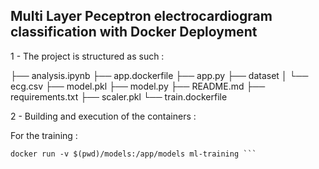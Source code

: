 ## Multi Layer Peceptron electrocardiogram classification with Docker Deployment

1 - The project is structured as such : 

├── analysis.ipynb
├── app.dockerfile
├── app.py
├── dataset
│   └── ecg.csv
├── model.pkl
├── model.py
├── README.md
├── requirements.txt
├── scaler.pkl
└── train.dockerfile

2 - Building and execution of the containers :

For the training : 

``` docker build -f training.Dockerfile -t ml-training .
docker run -v $(pwd)/models:/app/models ml-training ```
